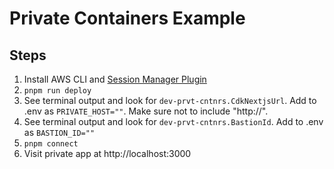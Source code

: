 # Private Containers Example

## Steps

1. Install AWS CLI and [Session Manager Plugin](https://docs.aws.amazon.com/systems-manager/latest/userguide/session-manager-working-with-install-plugin.html)
1. `pnpm run deploy`
1. See terminal output and look for `dev-prvt-cntnrs.CdkNextjsUrl`. Add to .env as `PRIVATE_HOST=""`. Make sure not to include "http://".
1. See terminal output and look for `dev-prvt-cntnrs.BastionId`. Add to .env as `BASTION_ID=""`
1. `pnpm connect`
1. Visit private app at http://localhost:3000
